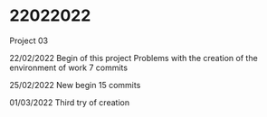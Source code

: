 # 22022022
Project 03

22/02/2022
Begin of this project
Problems with the creation of the environment of work
7 commits

25/02/2022
New begin
15 commits

01/03/2022
Third try of creation

